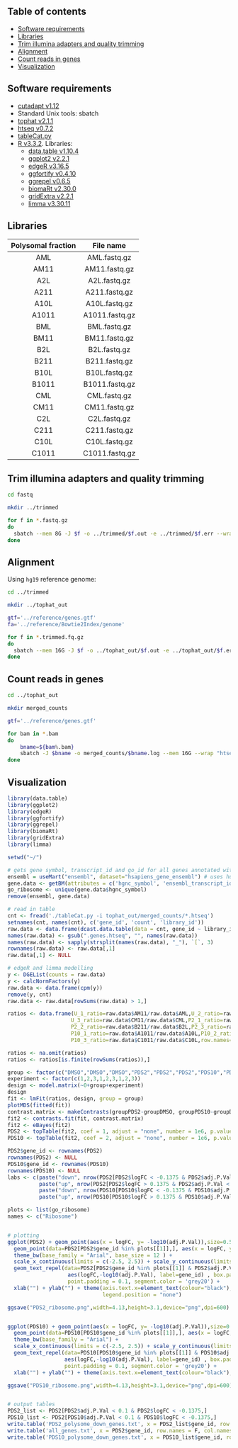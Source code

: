 
## Table of contents

- [Software requirements](#software-requirements)
- [Libraries](#libraries)
- [Trim illumina adapters and quality trimming](#trim-illumina-adapters-and-quality-trimming)
- [Alignment](#alignment)
- [Count reads in genes](#count-reads-in-genes)
- [Visualization](#visualization)


## Software requirements

- [cutadapt v1.12](http://cutadapt.readthedocs.io/en/stable/guide.html)
- Standard Unix tools: sbatch
- [tophat v2.1.1](https://ccb.jhu.edu/software/tophat/index.shtml)
- [htseq v0.7.2](https://htseq.readthedocs.io/en/master/)
- [tableCat.py](https://github.com/dariober/bioinformatics-cafe/blob/master/tableCat/tableCat.py)
- [R v3.3.2](https://www.r-project.org/). Libraries:
  - [data.table v1.10.4](https://cran.r-project.org/web/packages/data.table/index.html)
  - [ggplot2 v2.2.1](http://ggplot2.org/)
  - [edgeR v3.16.5](https://bioconductor.org/packages/release/bioc/html/edgeR.html)
  - [ggfortify v0.4.10](https://cran.r-project.org/web/packages/ggfortify/index.html)
  - [ggrepel v0.6.5](https://cran.r-project.org/web/packages/ggrepel/vignettes/ggrepel.html)
  - [biomaRt v2.30.0](https://bioconductor.org/packages/release/bioc/html/biomaRt.html)
  - [gridExtra v2.2.1](https://cran.r-project.org/web/packages/gridExtra/index.html)
  - [limma v3.30.11](http://bioconductor.org/packages/release/bioc/html/limma.html)


## Libraries

Polysomal fraction | File name
:------:|:---------:
AML | AML.fastq.gz
AM11 | AM11.fastq.gz
A2L | A2L.fastq.gz
A211 | A211.fastq.gz
A10L | A10L.fastq.gz
A1011 | A1011.fastq.gz
BML | BML.fastq.gz
BM11 | BM11.fastq.gz
B2L | B2L.fastq.gz
B211 | B211.fastq.gz
B10L | B10L.fastq.gz
B1011 | B1011.fastq.gz
CML | CML.fastq.gz
CM11 | CM11.fastq.gz
C2L | C2L.fastq.gz
C211 | C211.fastq.gz
C10L | C10L.fastq.gz
C1011 | C1011.fastq.gz


## Trim illumina adapters and quality trimming

```bash
cd fastq

mkdir ../trimmed

for f in *.fastq.gz
do 
  sbatch --mem 8G -J $f -o ../trimmed/$f.out -e ../trimmed/$f.err --wrap "cutadapt -f fastq -m 10 -e 0.1 -q 20 -O 4 -a AGATCGGAAGAGC -o ../trimmed/${f%%.fastq.gz}.trimmed.fq.gz $f"
done
```


## Alignment

Using `hg19` reference genome:

```bash
cd ../trimmed

mkdir ../tophat_out

gtf='../reference/genes.gtf'
fa='../reference/Bowtie2Index/genome'

for f in *.trimmed.fq.gz
do
  sbatch --mem 16G -J $f -o ../tophat_out/$f.out -e ../tophat_out/$f.err --wrap "tophat -o ../tophat_out/${f}_hg19 -p 8 --library-type fr-unstranded -G $gtf $fa $f"
done
```


## Count reads in genes

```bash
cd ../tophat_out

mkdir merged_counts

gtf='../reference/genes.gtf'

for bam in *.bam
do
	bname=${bam%.bam}
	sbatch -J $bname -o merged_counts/$bname.log --mem 16G --wrap "htseq-count -f bam -r name -s no -t exon -i gene_id -m intersection-strict $bam $gtf > merged_counts/$bname.htseq"
done
```


## Visualization

```r
library(data.table)
library(ggplot2)
library(edgeR)
library(ggfortify)
library(ggrepel)
library(biomaRt)
library(gridExtra)
library(limma)

setwd("~/")

# gets gene symbol, transcript_id and go_id for all genes annotated with ribosomal Go terms
ensembl = useMart("ensembl", dataset="hsapiens_gene_ensembl") # uses human ensembl annotations
gene.data <- getBM(attributes = c('hgnc_symbol', 'ensembl_transcript_id', 'go_id'), filters = 'go', values = c('GO:0022625','GO:0022627'), mart = ensembl)
go_ribosome <- unique(gene.data$hgnc_symbol)
remove(ensembl, gene.data)

# read in table
cnt <- fread('./tableCat.py -i tophat_out/merged_counts/*.htseq')
setnames(cnt, names(cnt), c('gene_id', 'count', 'library_id'))
raw.data <- data.frame(dcast.data.table(data = cnt, gene_id ~ library_id, value.var = 'count'))
names(raw.data) <- gsub(".genes.htseq", "", names(raw.data))
names(raw.data) <- sapply(strsplit(names(raw.data), "_"), `[`, 3)
rownames(raw.data) <- raw.data[,1]
raw.data[,1] <- NULL

# edgeR and limma modelling
y <- DGEList(counts = raw.data)
y <- calcNormFactors(y)
raw.data <- data.frame(cpm(y))
remove(y, cnt)
raw.data <- raw.data[rowSums(raw.data) > 1,]

ratios <- data.frame(U_1_ratio=raw.data$AM11/raw.data$AML,U_2_ratio=raw.data$BM11/raw.data$BML,
                    U_3_ratio=raw.data$CM11/raw.data$CML,P2_1_ratio=raw.data$A211/raw.data$A2L,
                    P2_2_ratio=raw.data$B211/raw.data$B2L,P2_3_ratio=raw.data$C211/raw.data$C2L,
                    P10_1_ratio=raw.data$A1011/raw.data$A10L,P10_2_ratio=raw.data$B1011/raw.data$B10L,
                    P10_3_ratio=raw.data$C1011/raw.data$C10L,row.names=row.names(raw.data))

ratios <- na.omit(ratios)
ratios <- ratios[is.finite(rowSums(ratios)),]

group <- factor(c("DMSO","DMSO","DMSO","PDS2","PDS2","PDS2","PDS10","PDS10","PDS10"))
experiment <- factor(c(1,2,3,1,2,3,1,2,3))
design <- model.matrix(~0+group+experiment)
design
fit <- lmFit(ratios, design, group = group)
plotMDS(fitted(fit))
contrast.matrix <- makeContrasts(groupPDS2-groupDMSO, groupPDS10-groupDMSO, levels = design)
fit2 <- contrasts.fit(fit, contrast.matrix)
fit2 <- eBayes(fit2)
PDS2 <- topTable(fit2, coef = 1, adjust = "none", number = 1e6, p.value = 1)
PDS10 <- topTable(fit2, coef = 2, adjust = "none", number = 1e6, p.value = 1)

PDS2$gene_id <- rownames(PDS2)
rownames(PDS2) <- NULL
PDS10$gene_id <- rownames(PDS10)
rownames(PDS10) <- NULL
labs <- c(paste("down", nrow(PDS2[PDS2$logFC < -0.1375 & PDS2$adj.P.Val < 0.1,]), sep = " = "),
          paste("up", nrow(PDS2[PDS2$logFC > 0.1375 & PDS2$adj.P.Val < 0.1,]), sep = " = "),
          paste("down", nrow(PDS10[PDS10$logFC < -0.1375 & PDS10$adj.P.Val < 0.1,]), sep = " = "),
          paste("up", nrow(PDS10[PDS10$logFC > 0.1375 & PDS10$adj.P.Val < 0.1,]), sep = " = "))

plots <- list(go_ribosome)
names <- c("Ribosome")


# plotting
ggplot(PDS2) + geom_point(aes(x = logFC, y= -log10(adj.P.Val)),size=0.5, color="grey80") + 
  geom_point(data=PDS2[PDS2$gene_id %in% plots[[1]],], aes(x = logFC, y= -log10(adj.P.Val)),size = 1, color="red") + 
  theme_bw(base_family = "Arial", base_size = 12 ) + 
  scale_x_continuous(limits = c(-2.5, 2.5)) + scale_y_continuous(limits = c(0, 2)) +
  geom_text_repel(data=PDS2[PDS2$gene_id %in% plots[[1]] & PDS2$adj.P.Val < 0.1 ,],
                   aes(logFC,-log10(adj.P.Val), label=gene_id) , box.padding = 0.5, size = 4,force=2, 
                   point.padding = 0.1, segment.color = 'grey20') +
  xlab("") + ylab("") + theme(axis.text.x=element_text(colour="black"),rect=element_rect(color = "grey99",size = 1),
                              legend.position = "none")

ggsave("PDS2_ribosome.png",width=4.13,height=3.1,device="png",dpi=600)


ggplot(PDS10) + geom_point(aes(x = logFC, y= -log10(adj.P.Val)),size=0.5, color="grey80") + 
  geom_point(data=PDS10[PDS10$gene_id %in% plots[[1]],], aes(x = logFC, y= -log10(adj.P.Val)),size = 1, color="red") + 
  theme_bw(base_family = "Arial") + 
  scale_x_continuous(limits = c(-2.5, 2.5)) + scale_y_continuous(limits = c(0, 2)) +
  geom_text_repel(data=PDS10[PDS10$gene_id %in% plots[[1]] & PDS10$adj.P.Val < 0.1,],
                  aes(logFC,-log10(adj.P.Val), label=gene_id) , box.padding = 0.5, size = 4,force=2, 
                  point.padding = 0.1, segment.color = 'grey20') +
  xlab("") + ylab("") + theme(axis.text.x=element_text(colour="black"),rect=element_rect(color = "black",size = 1))

ggsave("PDS10_ribosome.png",width=4.13,height=3.1,device="png",dpi=600)


# output tables
PDS2_list <- PDS2[PDS2$adj.P.Val < 0.1 & PDS2$logFC < -0.1375,]
PDS10_list <- PDS2[PDS10$adj.P.Val < 0.1 & PDS10$logFC < -0.1375,]
write.table('PDS2_polysome_down_genes.txt', x = PDS2_list$gene_id, row.names = F, col.names = F, quote = F)
write.table('all_genes.txt', x = PDS2$gene_id, row.names = F, col.names = F, quote = F)
write.table('PDS10_polysome_down_genes.txt', x = PDS10_list$gene_id, row.names = F, col.names = F, quote = F)
```
